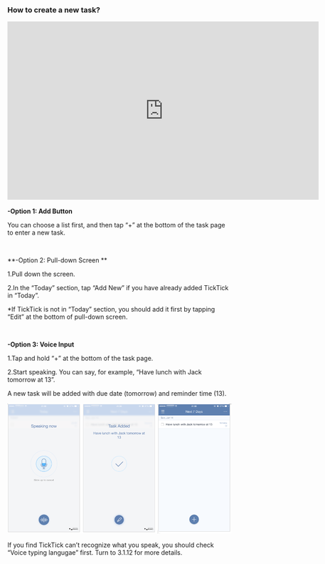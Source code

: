 ### How to create a new task?

<iframe width="700" height="400" src="https://www.youtube.com/embed/7TWvercsVvA?list=PLbWRKVi0_aTEwRLCS5T4MD0wCQU_ve8xW" frameborder="0" allowfullscreen></iframe>

<br />

**-Option 1: Add Button**

You can choose a list first, and then tap “+” at the bottom of the task page to enter a new task. 

<br />

**-Option 2: Pull-down Screen **

1.Pull down the screen.

2.In the “Today” section, tap “Add New” if you have already added TickTick in “Today”.

*If TickTick is not in “Today” section, you should add it first by tapping “Edit” at the bottom of pull-down screen. 

<br />

**-Option 3: Voice Input**

1.Tap and hold “+” at the bottom of the task page.

2.Start speaking. You can say, for example, “Have lunch with Jack tomorrow at 13”.

A new task will be added with due date (tomorrow) and reminder time (13). 

![](../images/iOSvoiceinput.png)

If you find TickTick can’t recognize what you speak, you should check “Voice typing langugae” first. Turn to 3.1.12 for more details.





